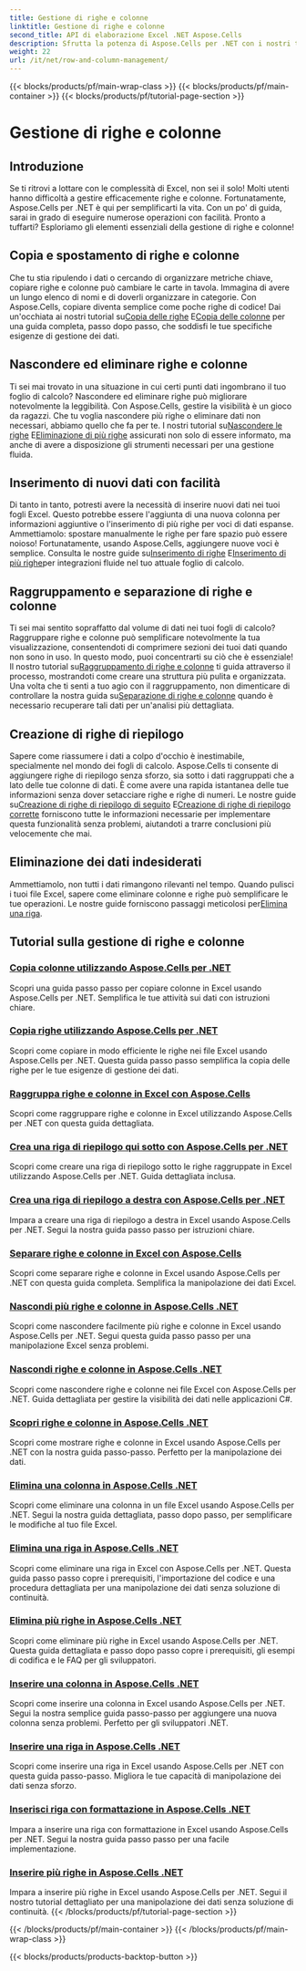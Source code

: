 ```yaml
---
title: Gestione di righe e colonne
linktitle: Gestione di righe e colonne
second_title: API di elaborazione Excel .NET Aspose.Cells
description: Sfrutta la potenza di Aspose.Cells per .NET con i nostri tutorial completi sulla gestione di righe e colonne per migliorare le tue competenze in Excel senza sforzo.
weight: 22
url: /it/net/row-and-column-management/
---
```


{{< blocks/products/pf/main-wrap-class >}}
{{< blocks/products/pf/main-container >}}
{{< blocks/products/pf/tutorial-page-section >}}

# Gestione di righe e colonne

## Introduzione

Se ti ritrovi a lottare con le complessità di Excel, non sei il solo! Molti utenti hanno difficoltà a gestire efficacemente righe e colonne. Fortunatamente, Aspose.Cells per .NET è qui per semplificarti la vita. Con un po' di guida, sarai in grado di eseguire numerose operazioni con facilità. Pronto a tuffarti? Esploriamo gli elementi essenziali della gestione di righe e colonne!

## Copia e spostamento di righe e colonne

 Che tu stia ripulendo i dati o cercando di organizzare metriche chiave, copiare righe e colonne può cambiare le carte in tavola. Immagina di avere un lungo elenco di nomi e di doverli organizzare in categorie. Con Aspose.Cells, copiare diventa semplice come poche righe di codice! Dai un'occhiata ai nostri tutorial su[Copia delle righe](./copying-rows/) E[Copia delle colonne](./copying-columns/) per una guida completa, passo dopo passo, che soddisfi le tue specifiche esigenze di gestione dei dati.

## Nascondere ed eliminare righe e colonne

 Ti sei mai trovato in una situazione in cui certi punti dati ingombrano il tuo foglio di calcolo? Nascondere ed eliminare righe può migliorare notevolmente la leggibilità. Con Aspose.Cells, gestire la visibilità è un gioco da ragazzi. Che tu voglia nascondere più righe o eliminare dati non necessari, abbiamo quello che fa per te. I nostri tutorial su[Nascondere le righe](./hide-rows-columns-aspose-cells/) E[Eliminazione di più righe](./delete-multiple-rows-aspose-cells/) assicurati non solo di essere informato, ma anche di avere a disposizione gli strumenti necessari per una gestione fluida.

## Inserimento di nuovi dati con facilità

 Di tanto in tanto, potresti avere la necessità di inserire nuovi dati nei tuoi fogli Excel. Questo potrebbe essere l'aggiunta di una nuova colonna per informazioni aggiuntive o l'inserimento di più righe per voci di dati espanse. Ammettiamolo: spostare manualmente le righe per fare spazio può essere noioso! Fortunatamente, usando Aspose.Cells, aggiungere nuove voci è semplice. Consulta le nostre guide su[Inserimento di righe](./insert-row-aspose-cells/) E[Inserimento di più righe](./insert-multiple-rows-aspose-cells/)per integrazioni fluide nel tuo attuale foglio di calcolo.

## Raggruppamento e separazione di righe e colonne

 Ti sei mai sentito sopraffatto dal volume di dati nei tuoi fogli di calcolo? Raggruppare righe e colonne può semplificare notevolmente la tua visualizzazione, consentendoti di comprimere sezioni dei tuoi dati quando non sono in uso. In questo modo, puoi concentrarti su ciò che è essenziale! Il nostro tutorial su[Raggruppamento di righe e colonne](./grouping-rows-and-columns/) ti guida attraverso il processo, mostrandoti come creare una struttura più pulita e organizzata. Una volta che ti senti a tuo agio con il raggruppamento, non dimenticare di controllare la nostra guida su[Separazione di righe e colonne](./ungrouping-rows-and-columns/) quando è necessario recuperare tali dati per un'analisi più dettagliata.

## Creazione di righe di riepilogo

Sapere come riassumere i dati a colpo d'occhio è inestimabile, specialmente nel mondo dei fogli di calcolo. Aspose.Cells ti consente di aggiungere righe di riepilogo senza sforzo, sia sotto i dati raggruppati che a lato delle tue colonne di dati. È come avere una rapida istantanea delle tue informazioni senza dover setacciare righe e righe di numeri. Le nostre guide su[Creazione di righe di riepilogo di seguito](./summary-row-below/) E[Creazione di righe di riepilogo corrette](./summary-row-right/) forniscono tutte le informazioni necessarie per implementare questa funzionalità senza problemi, aiutandoti a trarre conclusioni più velocemente che mai.

## Eliminazione dei dati indesiderati

 Ammettiamolo, non tutti i dati rimangono rilevanti nel tempo. Quando pulisci i tuoi file Excel, sapere come eliminare colonne e righe può semplificare le tue operazioni. Le nostre guide forniscono passaggi meticolosi per[Elimina una riga](./delete-row-aspose-cells/).

## Tutorial sulla gestione di righe e colonne
### [Copia colonne utilizzando Aspose.Cells per .NET](./copying-columns/)
Scopri una guida passo passo per copiare colonne in Excel usando Aspose.Cells per .NET. Semplifica le tue attività sui dati con istruzioni chiare.
### [Copia righe utilizzando Aspose.Cells per .NET](./copying-rows/)
Scopri come copiare in modo efficiente le righe nei file Excel usando Aspose.Cells per .NET. Questa guida passo passo semplifica la copia delle righe per le tue esigenze di gestione dei dati.
### [Raggruppa righe e colonne in Excel con Aspose.Cells](./grouping-rows-and-columns/)
Scopri come raggruppare righe e colonne in Excel utilizzando Aspose.Cells per .NET con questa guida dettagliata.
### [Crea una riga di riepilogo qui sotto con Aspose.Cells per .NET](./summary-row-below/)
Scopri come creare una riga di riepilogo sotto le righe raggruppate in Excel utilizzando Aspose.Cells per .NET. Guida dettagliata inclusa.
### [Crea una riga di riepilogo a destra con Aspose.Cells per .NET](./summary-row-right/)
Impara a creare una riga di riepilogo a destra in Excel usando Aspose.Cells per .NET. Segui la nostra guida passo passo per istruzioni chiare.
### [Separare righe e colonne in Excel con Aspose.Cells](./ungrouping-rows-and-columns/)
Scopri come separare righe e colonne in Excel usando Aspose.Cells per .NET con questa guida completa. Semplifica la manipolazione dei dati Excel.
### [Nascondi più righe e colonne in Aspose.Cells .NET](./hide-multiple-rows-columns-aspose-cells/)
Scopri come nascondere facilmente più righe e colonne in Excel usando Aspose.Cells per .NET. Segui questa guida passo passo per una manipolazione Excel senza problemi.
### [Nascondi righe e colonne in Aspose.Cells .NET](./hide-rows-columns-aspose-cells/)
Scopri come nascondere righe e colonne nei file Excel con Aspose.Cells per .NET. Guida dettagliata per gestire la visibilità dei dati nelle applicazioni C#.
### [Scopri righe e colonne in Aspose.Cells .NET](./unhide-rows-columns-aspose-cells/)
Scopri come mostrare righe e colonne in Excel usando Aspose.Cells per .NET con la nostra guida passo-passo. Perfetto per la manipolazione dei dati.
### [Elimina una colonna in Aspose.Cells .NET](./delete-column-aspose-cells/)
Scopri come eliminare una colonna in un file Excel usando Aspose.Cells per .NET. Segui la nostra guida dettagliata, passo dopo passo, per semplificare le modifiche al tuo file Excel.
### [Elimina una riga in Aspose.Cells .NET](./delete-row-aspose-cells/)
Scopri come eliminare una riga in Excel con Aspose.Cells per .NET. Questa guida passo passo copre i prerequisiti, l'importazione del codice e una procedura dettagliata per una manipolazione dei dati senza soluzione di continuità.
### [Elimina più righe in Aspose.Cells .NET](./delete-multiple-rows-aspose-cells/)
Scopri come eliminare più righe in Excel usando Aspose.Cells per .NET. Questa guida dettagliata e passo dopo passo copre i prerequisiti, gli esempi di codifica e le FAQ per gli sviluppatori.
### [Inserire una colonna in Aspose.Cells .NET](./insert-column-aspose-cells/)
Scopri come inserire una colonna in Excel usando Aspose.Cells per .NET. Segui la nostra semplice guida passo-passo per aggiungere una nuova colonna senza problemi. Perfetto per gli sviluppatori .NET.
### [Inserire una riga in Aspose.Cells .NET](./insert-row-aspose-cells/)
Scopri come inserire una riga in Excel usando Aspose.Cells per .NET con questa guida passo-passo. Migliora le tue capacità di manipolazione dei dati senza sforzo.
### [Inserisci riga con formattazione in Aspose.Cells .NET](./insert-row-formatting-aspose-cells/)
Impara a inserire una riga con formattazione in Excel usando Aspose.Cells per .NET. Segui la nostra guida passo passo per una facile implementazione.
### [Inserire più righe in Aspose.Cells .NET](./insert-multiple-rows-aspose-cells/)
Impara a inserire più righe in Excel usando Aspose.Cells per .NET. Segui il nostro tutorial dettagliato per una manipolazione dei dati senza soluzione di continuità.
{{< /blocks/products/pf/tutorial-page-section >}}

{{< /blocks/products/pf/main-container >}}
{{< /blocks/products/pf/main-wrap-class >}}

{{< blocks/products/products-backtop-button >}}
